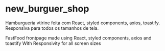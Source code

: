# new_burguer_shop

Hamburgueria vtirine feita com React, styled components, axios, toastify.
Responsiva para todos os tamanhos de tela.

FastFood frontpage made using React, styled components, axios and toastify
With Responsivity for all screen sizes
